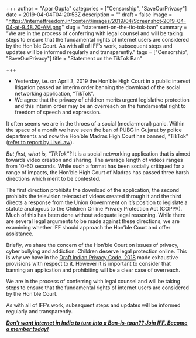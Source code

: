 +++
author = "Apar Gupta"
categories = ["Censorship", "SaveOurPrivacy"]
date = 2019-04-04T04:20:53Z
description = ""
draft = false
image = "https://internetfreedom.in/content/images/2019/04/Screenshot-2019-04-04-at-9.48.20-AM.png"
slug = "statement-on-the-tic-tok-ban"
summary = "We are in the process of conferring with legal counsel and will be taking steps to ensure that the fundamental rights of internet users are considered by the Hon’ble Court. As with all of IFF’s work, subsequent steps and updates will be informed regularly and transparently."
tags = ["Censorship", "SaveOurPrivacy"]
title = "Statement on the TikTok Ban"

+++


* Yesterday, i.e. on April 3, 2019 the Hon’ble High Court in a public interest litigation passed an interim order banning the download of the social networking application, “TikTok”.
* We agree that the privacy of children merits urgent legislative protection and this interim order may be an overreach on the fundamental right to freedom of speech and expression.

It often seems we are in the throes of a social (media-moral) panic. Within the space of a month we have seen the ban of PUBG in Gujarat by police departments and now the Hon’ble Madras High Court has banned, “TikTok” ([refer to report by LiveLaw](https://www.livelaw.in/top-stories/tiktok-mobile-application-download-prohibited-144046)).

_But first, what is, “_TikTok_”?_ It is a social networking application that is aimed towards video creation and sharing. The average length of videos ranges from 10-60 seconds. While such a format has been socially critiqued for a range of impacts, the Hon’ble High Court of Madras has passed three harsh directions which merit to be contested.

The first direction prohibits the download of the application, the second prohibits the television telecast of videos created through it and the third directs a response from the Union Government on it’s position to legislate a statute analogous to the Children Online Privacy Protection Act (COPPA).  Much of this has been done without adequate legal reasoning. While there are several legal arguments to be made against these directions, we are examining whether IFF should approach the Hon’ble Court and offer assistance.

Briefly, we share the concern of the Hon’ble Court on issues of privacy, cyber bullying and addiction. Children deserve legal protection online. This is why we have in the [Draft Indian Privacy Code, 2018](https://saveourprivacy.in/bill) made exhaustive provisions with respect to it. However it is important to consider that banning an application and prohibiting will be a clear case of overreach.

We are in the process of conferring with legal counsel and will be taking steps to ensure that the fundamental rights of internet users are considered by the Hon’ble Court.

As with all of IFF’s work, subsequent steps and updates will be informed regularly and transparently.

_**[Don't want internet in India to turn into a Ban-is-taan?? Join IFF. Become a member today!](https://internetfreedom.in/donate/)**_


